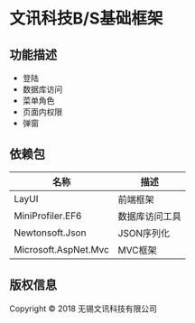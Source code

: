 # 文讯科技B/S基础框架
## 功能描述

* 登陆
* 数据库访问
* 菜单角色
* 页面内权限
* 弹窗

## 依赖包

| 名称      | 描述                                                         |
| --------- | ------------------------------------------------------------ |
| LayUI  | 前端框架   |
| MiniProfiler.EF6   | 数据库访问工具 |
| Newtonsoft.Json  | JSON序列化  |
| Microsoft.AspNet.Mvc   | MVC框架  |

## 版权信息

Copyright © 2018 无锡文讯科技有限公司